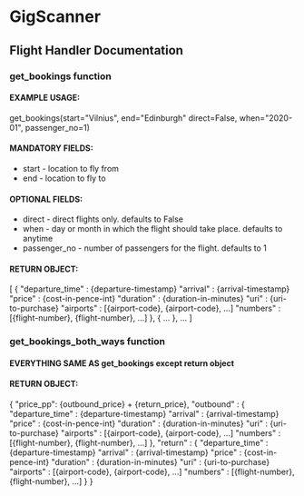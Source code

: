 # GigScanner



## Flight Handler Documentation


### get_bookings function
#### EXAMPLE USAGE:
get_bookings(start="Vilnius", end="Edinburgh" direct=False, when="2020-01", passenger_no=1)
#### MANDATORY FIELDS:
*  start - location to fly from
*  end - location to fly to
#### OPTIONAL FIELDS:
*  direct - direct flights only. defaults to False
*  when - day or month in which the flight should take place. defaults to anytime
* passenger_no - number of passengers for the flight. defaults to 1
#### RETURN OBJECT:
[
    {
        "departure_time" : {departure-timestamp}
        "arrival" : {arrival-timestamp}
        "price" : {cost-in-pence-int}
        "duration" : {duration-in-minutes}
        "uri" : {uri-to-purchase}
        "airports" : [{airport-code}, {airport-code}, ...]
        "numbers" : [{flight-number}, {flight-number}, ...]
    },
    { 
        ...
    },
    ...
]

### get_bookings_both_ways function
#### EVERYTHING SAME AS get_bookings except return object
#### RETURN OBJECT:
{
        "price_pp": {outbound_price} + {return_price},
        "outbound" : {
            "departure_time" : {departure-timestamp}
            "arrival" : {arrival-timestamp}
            "price" : {cost-in-pence-int}
            "duration" : {duration-in-minutes}
            "uri" : {uri-to-purchase}
            "airports" : [{airport-code}, {airport-code}, ...]
            "numbers" : [{flight-number}, {flight-number}, ...]
        },
        "return" : {
            "departure_time" : {departure-timestamp}
            "arrival" : {arrival-timestamp}
            "price" : {cost-in-pence-int}
            "duration" : {duration-in-minutes}
            "uri" : {uri-to-purchase}
            "airports" : [{airport-code}, {airport-code}, ...]
            "numbers" : [{flight-number}, {flight-number}, ...]
        }
}